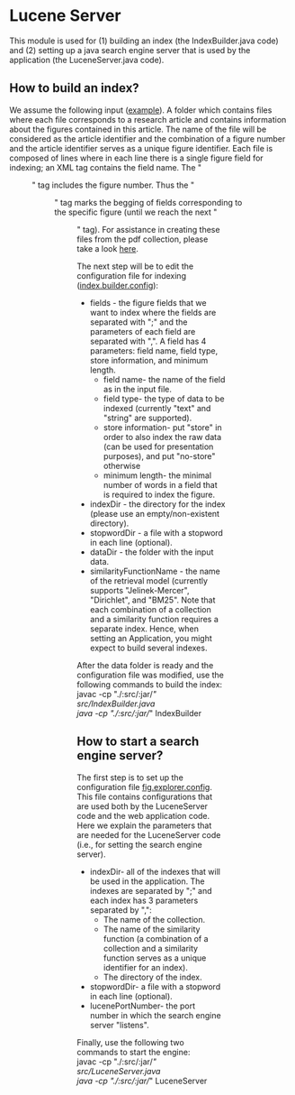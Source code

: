 # Lucene Server

This module is used for (1) building an index (the IndexBuilder.java code) and (2) setting up a java search engine server that is used by the application (the LuceneServer.java code).

## How to build an index?

We assume the following input ([example](https://github.com/saarku/fig-explorer/tree/master/small_dataset/acl_figures)). A folder which contains files where each file corresponds to a research article and contains information about the figures contained in this article. The name of the file will be considered as the article identifier and the combination of a figure number and the article identifier serves as a unique figure identifier.
Each file is composed of lines where in each line there is a single figure field for indexing; an XML tag contains the field name. The "<figure>" tag includes the figure number. Thus the "<figure>" tag marks the begging of fields corresponding to the specific figure (until we reach the next "<figure>" tag). For assistance in creating these files from the pdf collection, please take a look [here](https://github.com/saarku/fig-explorer/tree/master/pre-processing).

The next step will be to edit the configuration file for indexing ([index.builder.config](https://github.com/saarku/fig-explorer/blob/master/lucene-server/index.builder.config)):
* fields - the figure fields that we want to index where the fields are separated with ";" and the parameters of each field are separated with ",". A field has 4 parameters: field name, field type, store information, and minimum length.
  * field name- the name of the field as in the input file.
  * field type- the type of data to be indexed (currently "text" and "string" are supported).
  * store information- put "store" in order to also index the raw data (can be used for presentation purposes), and put "no-store" otherwise
  * minimum length- the minimal number of words in a field that is required to index the figure.
* indexDir - the directory for the index (please use an empty/non-existent directory).
* stopwordDir - a file with a stopword in each line (optional).
* dataDir - the folder with the input data.
* similarityFunctionName - the name of the retrieval model (currently supports "Jelinek-Mercer", "Dirichlet", and "BM25".
Note that each combination of a collection and a similarity function requires a separate index. Hence, when setting an Application, you might expect to build several indexes.

After the data folder is ready and the configuration file was modified, use the following commands to build the index: \
javac -cp "./:src/:jar/*" src/IndexBuilder.java \
java -cp "./:src/:jar/*" IndexBuilder

## How to start a search engine server?

The first step is to set up the configuration file [fig.explorer.config](https://github.com/saarku/fig-explorer/blob/master/fig.explorer.config). This file contains configurations that are used both by the LuceneServer code and the web application code. Here we explain the parameters that are needed for the LuceneServer code (i.e., for setting the search engine server).
* indexDir- all of the indexes that will be used in the application. The indexes are separated by ";" and each index has 3 parameters separated by ",":
  * The name of the collection.
  * The name of the similarity function (a combination of a collection and a similarity function serves as a unique identifier for an index).
  * The directory of the index.
* stopwordDir- a file with a stopword in each line (optional).
* lucenePortNumber- the port number in which the search engine server "listens".

Finally, use the following two commands to start the engine:\
javac -cp "./:src/:jar/*" src/LuceneServer.java \
java -cp "./:src/:jar/*" LuceneServer
